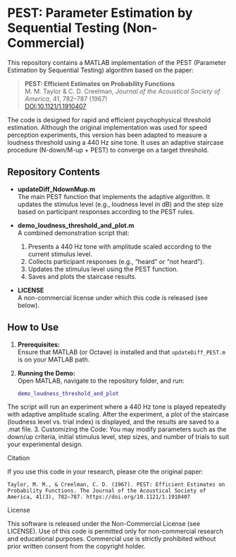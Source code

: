 # PEST: Parameter Estimation by Sequential Testing (Non-Commercial)

This repository contains a MATLAB implementation of the PEST (Parameter Estimation by Sequential Testing) algorithm based on the paper:

> **PEST: Efficient Estimates on Probability Functions**  
> M. M. Taylor & C. D. Creelman, *Journal of the Acoustical Society of America*, 41, 782–787 (1967)  
> [DOI:10.1121/1.1910407](https://doi.org/10.1121/1.1910407)

The code is designed for rapid and efficient psychophysical threshold estimation. Although the original implementation was used for speed perception experiments, this version has been adapted to measure a loudness threshold using a 440 Hz sine tone. It uses an adaptive staircase procedure (N-down/M-up + PEST) to converge on a target threshold.

## Repository Contents

- **updateDiff_NdownMup.m**  
  The main PEST function that implements the adaptive algorithm. It updates the stimulus level (e.g., loudness level in dB) and the step size based on participant responses according to the PEST rules.

- **demo_loudness_threshold_and_plot.m**  
  A combined demonstration script that:
  1. Presents a 440 Hz tone with amplitude scaled according to the current stimulus level.
  2. Collects participant responses (e.g., “heard” or “not heard”).
  3. Updates the stimulus level using the PEST function.
  4. Saves and plots the staircase results.

- **LICENSE**  
  A non-commercial license under which this code is released (see below).

## How to Use

1. **Prerequisites:**  
   Ensure that MATLAB (or Octave) is installed and that `updateDiff_PEST.m` is on your MATLAB path.

2. **Running the Demo:**  
   Open MATLAB, navigate to the repository folder, and run:
   ```matlab
   demo_loudness_threshold_and_plot
The script will run an experiment where a 440 Hz tone is played repeatedly with adaptive amplitude scaling. After the experiment, a plot of the staircase (loudness level vs. trial index) is displayed, and the results are saved to a .mat file.
	3.	Customizing the Code:
You may modify parameters such as the down/up criteria, initial stimulus level, step sizes, and number of trials to suit your experimental design.

Citation

If you use this code in your research, please cite the original paper:

	Taylor, M. M., & Creelman, C. D. (1967). PEST: Efficient Estimates on Probability Functions. The Journal of the Acoustical Society of America, 41(3), 782–787. https://doi.org/10.1121/1.1910407

License

This software is released under the Non-Commercial License (see LICENSE). Use of this code is permitted only for non-commercial research and educational purposes. Commercial use is strictly prohibited without prior written consent from the copyright holder.
